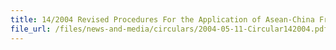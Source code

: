 ```yaml
---
title: 14/2004 Revised Procedures For the Application of Asean-China Free Trade Agreement (ACFTA) Form E via TradeNet®
file_url: /files/news-and-media/circulars/2004-05-11-Circular142004.pdf
---
```

